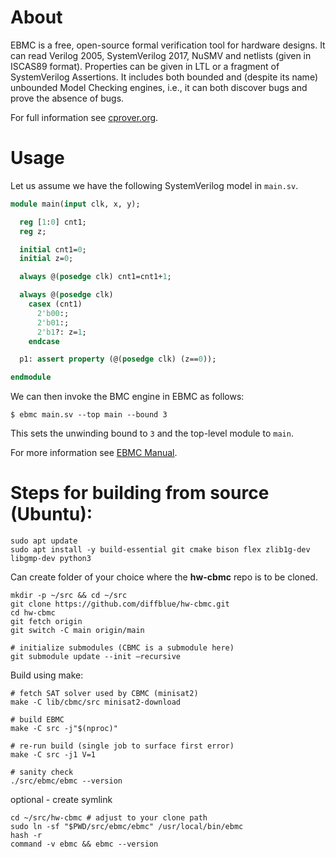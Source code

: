 About
=======

EBMC is a free, open-source formal verification tool for hardware designs.
It can read Verilog 2005, SystemVerilog 2017, NuSMV and netlists (given in
ISCAS89 format).  Properties can be given in LTL or a fragment of
SystemVerilog Assertions.  It includes both bounded and (despite its name)
unbounded Model Checking engines, i.e., it can both discover bugs and prove
the absence of bugs.

For full information see [cprover.org](http://www.cprover.org/ebmc/).

Usage
=====

Let us assume we have the following SystemVerilog model in `main.sv`.

```main.sv
module main(input clk, x, y);

  reg [1:0] cnt1;
  reg z;

  initial cnt1=0;
  initial z=0;

  always @(posedge clk) cnt1=cnt1+1;

  always @(posedge clk)
    casex (cnt1)
      2'b00:;
      2'b01:;
      2'b1?: z=1;
    endcase

  p1: assert property (@(posedge clk) (z==0));

endmodule
```

We can then invoke the BMC engine in EBMC as follows:

`$ ebmc main.sv --top main --bound 3`

This sets the unwinding bound to `3` and the top-level module to `main`.

For more information see [EBMC Manual](http://www.cprover.org/ebmc/manual/).

Steps for building from source (Ubuntu):
=====
 ```
sudo apt update
sudo apt install -y build-essential git cmake bison flex zlib1g-dev libgmp-dev python3
```
Can create folder of your choice where the **hw-cbmc** repo is to be cloned.
```
mkdir -p ~/src && cd ~/src
git clone https://github.com/diffblue/hw-cbmc.git
cd hw-cbmc
git fetch origin
git switch -C main origin/main

# initialize submodules (CBMC is a submodule here)
git submodule update --init –recursive
```
Build using make:
```
# fetch SAT solver used by CBMC (minisat2)
make -C lib/cbmc/src minisat2-download

# build EBMC
make -C src -j"$(nproc)"

# re-run build (single job to surface first error)
make -C src -j1 V=1

# sanity check
./src/ebmc/ebmc --version
```
optional - create symlink
```
cd ~/src/hw-cbmc # adjust to your clone path
sudo ln -sf "$PWD/src/ebmc/ebmc" /usr/local/bin/ebmc
hash -r
command -v ebmc && ebmc --version
```
